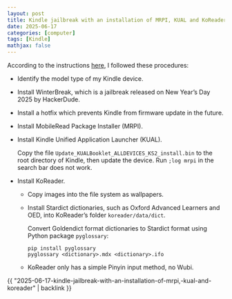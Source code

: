 ```yaml
---
layout: post
title: Kindle jailbreak with an installation of MRPI, KUAL and KoReader
date: 2025-06-17
categories: [computer]
tags: [Kindle]
mathjax: false
---
```


According to the instructions [here](https://kindlemodding.org/), I followed these procedures:

-   Identify the model type of my Kindle device.
-   Install WinterBreak, which is a jailbreak released on New Year’s Day 2025 by HackerDude.
-   Install a hotfix which prevents Kindle from firmware update in the future.
-   Install MobileRead Package Installer (MRPI).
-   Install Kindle Unified Application Launcher (KUAL).
    
    Copy the file `Update_KUALBooklet_ALLDEVICES_KS2_install.bin` to the root directory of Kindle, then update the device. Run `;log mrpi` in the search bar does not work.
-   Install KoReader.
    -   Copy images into the file system as wallpapers.
    -   Install Stardict dictionaries, such as Oxford Advanced Learners and OED, into KoReader&rsquo;s folder `koreader/data/dict`.
        
        Convert Goldendict format dictionaries to Stardict format using Python package `pyglossary`:
        
        ```text
        pip install pyglossary
        pyglossary <dictionary>.mdx <dictionary>.ifo
        ```
    -   KoReader only has a simple Pinyin input method, no Wubi.

{{ "2025-06-17-kindle-jailbreak-with-an-installation-of-mrpi,-kual-and-koreader" | backlink }}

